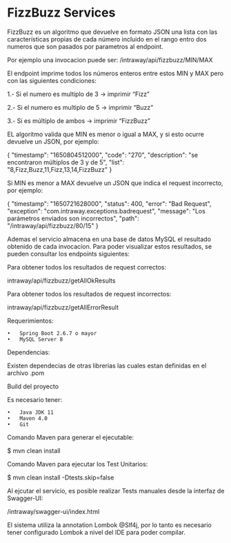 
# FizzBuzz Services

FizzBuzz es un algoritmo que devuelve en formato JSON una lista con las características propias de cada número incluido en el rango entro dos numeros que son pasados por parametros al endpoint.

Por ejemplo una invocacion puede ser: 
/intraway/api/fizzbuzz/MIN/MAX

El endpoint imprime todos los números enteros entre estos MIN y MAX pero con las siguientes condiciones: 

1.- Si el numero es multiplo de 3 -> imprimir “Fizz” 

2.-  Si el numero es multiplo de 5 -> imprimir “Buzz” 

3.- Si es múltiplo de ambos -> imprimir “FizzBuzz” 

EL algoritmo valida que MIN es menor o igual a MAX, y si esto ocurre devuelve un JSON, por ejemplo:

 {
    "timestamp": "1650804512000",
    "code": "270",
    "description": "se encontraron múltiplos de 3 y de 5",
    "list": "8,Fizz,Buzz,11,Fizz,13,14,FizzBuzz"
  }

Si MIN es menor a MAX devuelve un JSON que indica el request incorrecto, por ejemplo:

  {
    "timestamp": "1650721628000",
    "status": 400,
    "error": "Bad Request",
    "exception": "com.intraway.exceptions.badrequest",
    "message": "Los parámetros enviados son incorrectos",
    "path": "/intraway/api/fizzbuzz/80/15"
  }



Ademas el servicio almacena en una base de datos MySQL el resultado obtenido de cada invocacion.
Para poder visualizar estos resultados, se pueden consultar los endpoints siguientes:


Para obtener todos los resultados de request correctos:

intraway/api/fizzbuzz/getAllOkResults

Para obtener todos los resultados de request incorrectos:

intraway/api/fizzbuzz/getAllErrorResult

Requerimientos:

	•	Spring Boot 2.6.7 o mayor
	•	MySQL Server 8

Dependencias:

Existen dependecias de otras librerias las cuales estan definidas en el archivo .pom

Build del proyecto

Es necesario tener:

	•	Java JDK 11
	•	Maven 4.0
	•	Git

Comando Maven para generar el ejecutable:

$ mvn clean install

Comando Maven para ejecutar los Test Unitarios: 

$ mvn clean install -Dtests.skip=false

Al ejcutar el servicio, es posible realizar Tests manuales desde la interfaz de Swagger-UI:

/intraway/swagger-ui/index.html


El sistema utiliza la annotation Lombok @Slf4j, por lo tanto es necesario tener configurado Lombok a nivel del IDE para poder compilar.




